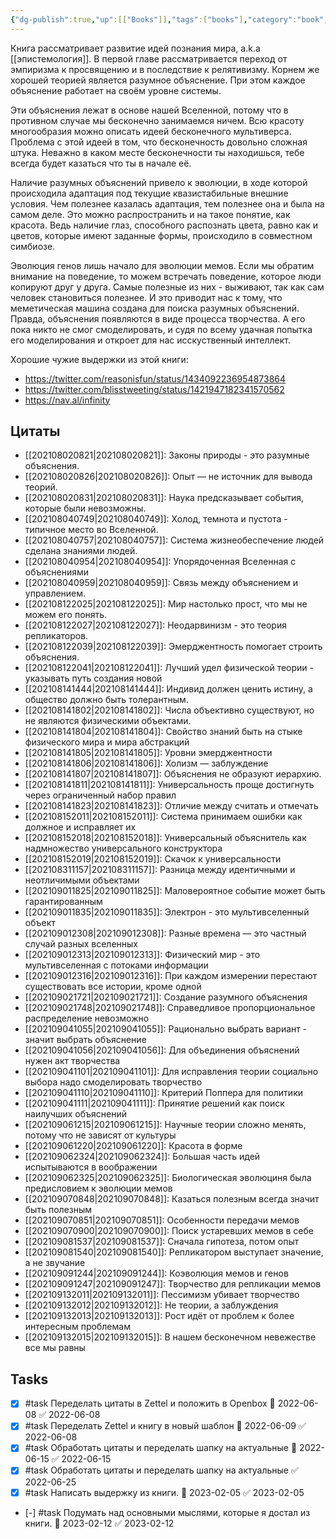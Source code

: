 ```yaml
---
{"dg-publish":true,"up":[["Books"]],"tags":["books"],"category":"book","rating":5,"date":"2021-08-02T09:04:28+03:00","modified_at":"2023-02-12T09:07:43+04:00","status":"Completed","permalink":"/books/nachalo-beskonechnosti/","dgPassFrontmatter":true}
---
```





Книга рассматривает развитие идей познания мира, a.k.a [[эпистемология]]. В первой главе рассматривается переход от эмпиризма к просвящению и в последствие к релятивизму. Корнем же хорошей теорией является разумное объяснение. При этом каждое объяснение работает на своём уровне системы.

Эти объяснения лежат в основе нашей Вселенной, потому что в противном случае мы бесконечно занимаемся ничем. Всю красоту многообразия можно описать идеей бесконечного мультиверса. Проблема с этой идеей в том, что бесконечность довольно сложная штука. Неважно в каком месте бесконечности ты находишься, тебе всегда будет казаться что ты в начале её.

Наличие разумных объяснений привело к эволюции, в ходе которой происходила адаптация под текущие квазистабильные внешние условия. Чем полезнее казалась адаптация, тем полезнее она и была на самом деле. Это можно распространить и на такое понятие, как красота. Ведь наличие глаз, способного распознать цвета, равно как и цветов, которые имеют заданные формы, происходило в совместном симбиозе.

Эволюция генов лишь начало для эволюции мемов. Если мы обратим внимание на поведение, то можем встречать поведение, которое люди копируют друг у друга. Самые полезные из них - выживают, так как сам человек становиться полезнее. И это приводит нас к тому, что меметическая машина создана для поиска разумных объяснений. Правда, объяснения появляются в виде процесса творчества. А его пока никто не смог смоделировать, и судя по всему удачная попытка его моделирования и откроет для нас исскуственный интеллект.

Хорошие чужие выдержки из этой книги:
- https://twitter.com/reasonisfun/status/1434092236954873864
- https://twitter.com/blisstweeting/status/1421947182341570562
- https://nav.al/infinity

## Цитаты

- [[202108020821|202108020821]]: Законы природы - это разумные объяснения.
- [[202108020826|202108020826]]: Опыт — не источник для вывода теорий.
- [[202108020831|202108020831]]: Наука предсказывает события, которые были невозможны.
- [[202108040749|202108040749]]: Холод, темнота и пустота - типичное место во Вселенной.
- [[202108040757|202108040757]]: Система жизнеобеспечение людей сделана знаниями людей.
- [[202108040954|202108040954]]: Упорядоченная Вселенная с объяснениями
- [[202108040959|202108040959]]: Связь между объяснением и управлением.
- [[202108122025|202108122025]]: Мир настолько прост, что мы не можем его понять.
- [[202108122027|202108122027]]: Неодарвинизм - это теория репликаторов.
- [[202108122039|202108122039]]: Эмерджентность помогает строить объяснения.
- [[202108122041|202108122041]]: Лучший удел физической теории - указывать путь создания новой
- [[202108141444|202108141444]]: Индивид должен ценить истину, а общество должно быть толерантным.
- [[202108141802|202108141802]]: Числа объективно существуют, но не являются физическими объектами.
- [[202108141804|202108141804]]: Свойство знаний быть на стыке физического мира и мира абстракций
- [[202108141805|202108141805]]: Уровни эмерджентности
- [[202108141806|202108141806]]: Холизм — заблуждение
- [[202108141807|202108141807]]: Объяснения не образуют иерархию.
- [[202108141811|202108141811]]: Универсальность проще достигнуть через ограниченный набор правил
- [[202108141823|202108141823]]: Отличие между считать и отмечать
- [[202108152011|202108152011]]: Система принимаем ошибки как должное и исправляет их
- [[202108152018|202108152018]]: Универсальный объяснитель как надмножество универсального конструктора
- [[202108152019|202108152019]]: Скачок к универсальности
- [[202108311157|202108311157]]: Разница между идентичными и неотличимыми объектами
- [[202109011825|202109011825]]: Маловероятное событие может быть гарантированным
- [[202109011835|202109011835]]: Электрон - это мультивселенный объект
- [[202109012308|202109012308]]: Разные времена — это частный случай разных вселенных
- [[202109012313|202109012313]]: Физический мир - это мультивселенная с потоками информации
- [[202109012316|202109012316]]: При каждом измерении перестают существовать все истории, кроме одной
- [[202109021721|202109021721]]: Создание разумного объяснения
- [[202109021748|202109021748]]: Справедливое пропорциональное распределение невозможно
- [[202109041055|202109041055]]: Рационально выбрать вариант - значит выбрать объяснение
- [[202109041056|202109041056]]: Для объединения объяснений нужен акт творчества
- [[202109041101|202109041101]]: Для исправления теории социально выбора надо смоделировать творчество
- [[202109041110|202109041110]]: Критерий Поппера для политики
- [[202109041111|202109041111]]: Принятие решений как поиск наилучших объяснений
- [[202109061215|202109061215]]: Научные теории сложно менять, потому что не зависят от культуры
- [[202109061220|202109061220]]: Красота в форме
- [[202109062324|202109062324]]: Большая часть идей испытываются в воображении
- [[202109062325|202109062325]]: Биологическая эволюциня была предисловием к эволюции мемов
- [[202109070848|202109070848]]: Казаться полезным всегда значит быть полезным
- [[202109070851|202109070851]]: Особенности передачи мемов
- [[202109070900|202109070900]]: Поиск устаревших мемов в себе
- [[202109081537|202109081537]]: Сначала гипотеза, потом опыт
- [[202109081540|202109081540]]: Репликатором выступает значение, а не звучание
- [[202109091244|202109091244]]: Коэволюция мемов и генов
- [[202109091247|202109091247]]: Творчество для репликации мемов
- [[202109132011|202109132011]]: Пессимизм убивает творчество
- [[202109132012|202109132012]]: Не теории, а заблуждения
- [[202109132013|202109132013]]: Рост идёт от проблем к более интересным проблемам
- [[202109132015|202109132015]]: В нашем бесконечном невежестве все мы равны


## Tasks

- [x] #task Переделать цитаты в Zettel и положить в Openbox 📅 2022-06-08 ✅ 2022-06-08
- [x] #task Переделать Zettel и книгу в новый шаблон 📅 2022-06-09 ✅ 2022-06-08
- [x] #task Обработать цитаты и переделать шапку на актуальные 📅 2022-06-15 ✅ 2022-06-15
- [x] #task Обработать цитаты и переделать шапку на актуальные ✅ 2022-06-25
- [x] #task Написать выдержку из книги. 📅 2023-02-05 ✅ 2023-02-05
- [-] #task Подумать над основными мыслями, которые я достал из книги. 📅 2023-02-12 ✅ 2023-02-12

